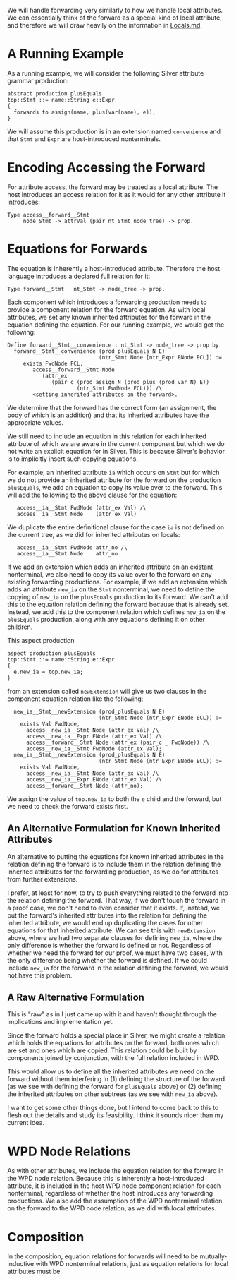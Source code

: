 
We will handle forwarding very similarly to how we handle local
attributes.  We can essentially think of the forward as a special kind
of local attribute, and therefore we will draw heavily on the
information in [Locals.md](Locals.md).





# A Running Example

As a running example, we will consider the following Silver attribute
grammar production:
```
abstract production plusEquals
top::Stmt ::= name::String e::Expr
{
  forwards to assign(name, plus(var(name), e));
}
```
We will assume this production is in an extension named `convenience`
and that `Stmt` and `Expr` are host-introduced nonterminals.





# Encoding Accessing the Forward

For attribute access, the forward may be treated as a local
attribute.  The host introduces an access relation for it as it would
for any other attribute it introduces:
```
Type access__forward__Stmt
     node_Stmt -> attrVal (pair nt_Stmt node_tree) -> prop.
```





# Equations for Forwards

The equation is inherently a host-introduced attribute.  Therefore the
host language introduces a declared full relation for it:
```
Type forward__Stmt   nt_Stmt -> node_tree -> prop.
```

Each component which introduces a forwarding production needs to
provide a component relation for the forward equation.  As with local
attributes, we set any known inherited attributes for the forward in
the equation defining the equation.  For our running example, we would
get the following:
```
Define forward__Stmt__convenience : nt_Stmt -> node_tree -> prop by
  forward__Stmt__convenience (prod_plusEquals N E)
                             (ntr_Stmt Node [ntr_Expr ENode ECL]) :=
     exists FwdNode FCL,
        access__forward__Stmt Node
           (attr_ex
              (pair_c (prod_assign N (prod_plus (prod_var N) E))
                      (ntr_Stmt FwdNode FCL))) /\
        <setting inherited attributes on the forward>.
```
We determine that the forward has the correct form (an assignment, the
body of which is an addition) and that its inherited attributes have
the appropriate values.

We still need to include an equation in this relation for each
inherited attribute of which we are aware in the current component but
which we do not write an explicit equation for in Silver.  This is
because Silver's behavior is to implicitly insert such copying
equations.

For example, an inherited attribute `ia` which occurs on `Stmt` but
for which we do not provide an inherited attribute for the forward on
the production `plusEquals`, we add an equation to copy its value over
to the forward.  This will add the following to the above clause for
the equation:
```
   access__ia__Stmt FwdNode (attr_ex Val) /\
   access__ia__Stmt Node    (attr_ex Val)
```
We duplicate the entire definitional clause for the case `ia` is not
defined on the current tree, as we did for inherited attributes on
locals:
```
   access__ia__Stmt FwdNode attr_no /\
   access__ia__Stmt Node    attr_no
```

If we add an extension which adds an inherited attribute on an
existant nonterminal, we also need to copy its value over to the
forward on any existing forwarding productions.  For example, if we
add an extension which adds an attribute `new_ia` on the `Stmt`
nonterminal, we need to define the copying of `new_ia` on the
`plusEquals` production to its forward.  We can't add this to the
equation relation defining the forward because that is already set.
Instead, we add this to the component relation which defines `new_ia`
on the `plusEquals` production, along with any equations defining it
on other children.

This aspect production
```
aspect production plusEquals
top::Stmt ::= name::String e::Expr
{
  e.new_ia = top.new_ia;
}
```
from an extension called `newExtension` will give us two clauses in
the component equation relation like the following:
```
  new_ia__Stmt__newExtension (prod_plusEquals N E)
                             (ntr_Stmt Node (ntr_Expr ENode ECL)) :=
    exists Val FwdNode,
      access__new_ia__Stmt Node (attr_ex Val) /\
      access__new_ia__Expr ENode (attr_ex Val) /\
      access__forward__Stmt Node (attr_ex (pair_c _ FwdNode)) /\
      access__new_ia__Stmt FwdNode (attr_ex Val);
  new_ia__Stmt__newExtension (prod_plusEquals N E)
                             (ntr_Stmt Node (ntr_Expr ENode ECL)) :=
    exists Val FwdNode,
      access__new_ia__Stmt Node (attr_ex Val) /\
      access__new_ia__Expr ENode (attr_ex Val) /\
      access__forward__Stmt Node (attr_no);
```
We assign the value of `top.new_ia` to both the `e` child and the
forward, but we need to check the forward exists first.



## An Alternative Formulation for Known Inherited Attributes

An alternative to putting the equations for known inherited attributes
in the relation defining the forward is to include them in the
relation defining the inherited attributes for the forwarding
production, as we do for attributes from further extensions.

I prefer, at least for now, to try to push everything related to the
forward into the relation defining the forward.  That way, if we don't
touch the forward in a proof case, we don't need to even consider that
it exists.  If, instead, we put the forward's inherited attributes
into the relation for defining the inherited attribute, we would end
up duplicating the cases for other equations for that inherited
attribute.  We can see this with `newExtension` above, where we had
two separate clauses for defining `new_ia`, where the only difference
is whether the forward is defined or not.  Regardless of whether we
need the forward for our proof, we must have two cases, with the only
difference being whether the forward is defined.  If we could include
`new_ia` for the forward in the relation defining the forward, we
would not have this problem.



## A Raw Alternative Formulation

This is "raw" as in I just came up with it and haven't thought through
the implications and implementation yet.

Since the forward holds a special place in Silver, we might create a
relation which holds the equations for attributes on the forward, both
ones which are set and ones which are copied.  This relation could be
built by components joined by conjunction, with the full relation
included in WPD.

This would allow us to define all the inherited attributes we need on
the forward without them interfering in (1) defining the structure of
the forward (as we see with defining the forward for `plusEquals`
above) or (2) defining the inherited attributes on other subtrees (as
we see with `new_ia` above).

I want to get some other things done, but I intend to come back to
this to flesh out the details and study its feasibility.  I think it
sounds nicer than my current idea.





# WPD Node Relations

As with other attributes, we include the equation relation for the
forward in the WPD node relation.  Because this is inherently a
host-introduced attribute, it is included in the host WPD node
component relation for each nonterminal, regardless of whether the
host introduces any forwarding productions.  We also add the
assumption of the WPD nonterminal relation on the forward to the WPD
node relation, as we did with local attributes.





# Composition

In the composition, equation relations for forwards will need to be
mutually-inductive with WPD nonterminal relations, just as equation
relations for local attributes must be.

